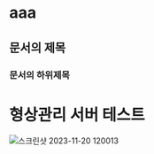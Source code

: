 # aaa
## 문서의 제목
### 문서의 하위제목

<h1>형상관리 서버 테스트</h1>

![스크린샷 2023-11-20 120013](https://github.com/hjk7902/aaa/assets/13778400/7cb913b1-6767-4479-b304-8fd2af267e0a)
